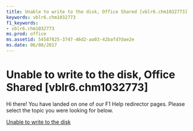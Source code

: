 ```yaml
---
title: Unable to write to the disk, Office Shared [vblr6.chm1032773]
keywords: vblr6.chm1032773
f1_keywords:
- vblr6.chm1032773
ms.prod: office
ms.assetid: 54587825-3747-46d2-aa03-42bafd7dae2e
ms.date: 06/08/2017
---
```



# Unable to write to the disk, Office Shared [vblr6.chm1032773]

Hi there! You have landed on one of our F1 Help redirector pages. Please select the topic you were looking for below.

[Unable to write to the disk](http://msdn.microsoft.com/library/df5062d3-8289-9b97-1d4a-970e58577f1e%28Office.15%29.aspx)

